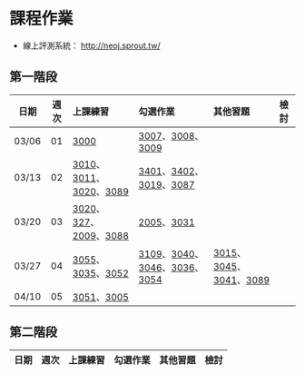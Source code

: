 # 課程作業

* 線上評測系統： http://neoj.sprout.tw/

## 第一階段

| 日期  | 週次 | 上課練習| 勾選作業| 其他習題| 檢討|
| :---: | :--: | :---- | :---- | :----- | :-- |
| 03/06 | 01   | [3000](https://neoj.sprout.tw/problem/3000) | [3007](https://neoj.sprout.tw/problem/3007)、[3008](https://neoj.sprout.tw/problem/3008)、[3009](https://neoj.sprout.tw/problem/3009) | | |
| 03/13 | 02   | [3010](https://neoj.sprout.tw/problem/3010)、[3011](https://neoj.sprout.tw/problem/3011)、[3020](https://neoj.sprout.tw/problem/3020/)、[3089](https://neoj.sprout.tw/problem/3089/) | [3401](https://neoj.sprout.tw/problem/3401)、[3402](https://neoj.sprout.tw/problem/3402)、[3019](https://neoj.sprout.tw/problem/3019)、[3087](https://neoj.sprout.tw/problem/3087) | | |
| 03/20 | 03   | [3020](https://neoj.sprout.tw/problem/3020)、[327](https://neoj.sprout.tw/problem/327)、[2009](https://neoj.sprout.tw/problem/2009)、[3088](https://neoj.sprout.tw/problem/3088) | [2005](https://neoj.sprout.tw/problem/2005)、[3031](https://neoj.sprout.tw/problem/3031) | | |
| 03/27 | 04   | [3055](https://neoj.sprout.tw/problem/3055)、[3035](https://neoj.sprout.tw/problem/3035)、[3052](https://neoj.sprout.tw/problem/3052) | [3109](https://neoj.sprout.tw/problem/3109)、[3040](https://neoj.sprout.tw/problem/3040)、[3046](https://neoj.sprout.tw/problem/3046)、[3036](https://neoj.sprout.tw/problem/3036)、[3054](https://neoj.sprout.tw/problem/3054) | [3015](https://neoj.sprout.tw/problem/3015)、[3045](https://neoj.sprout.tw/problem/3045)、[3041](https://neoj.sprout.tw/problem/3041)、[3089](https://neoj.sprout.tw/problem/3089) | |
| 04/10 | 05  | [3051](https://neoj.sprout.tw/problem/3051)、[3005](https://neoj.sprout.tw/problem/3005) | | | |
## 第二階段

| 日期  | 週次 | 上課練習| 勾選作業| 其他習題| 檢討|
| :---: | :--: | :---- | :----- | :----- | :----- |

